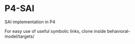# P4-SAI
SAI implementation in P4

For easy use of useful symbolic links, clone inside behavioral-model/targets/
